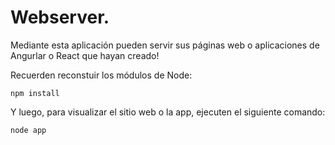 # Webserver.

Mediante esta aplicación pueden servir sus páginas web o aplicaciones de Angurlar o React que hayan creado!

Recuerden reconstuir los módulos de Node:

```
npm install
```

Y luego, para visualizar el sitio web o la app, ejecuten el siguiente comando:

```
node app 
```
